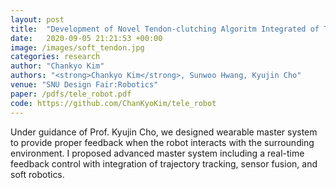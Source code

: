 ```yaml
---
layout: post
title:  "Development of Novel Tendon-clutching Algoritm Integrated of Trajectory Estimation and Feedback Control in Soft Teleoperation Glove"
date:   2020-09-05 21:21:53 +00:00
image: /images/soft_tendon.jpg
categories: research
author: "Chankyo Kim"
authors: "<strong>Chankyo Kim</strong>, Sunwoo Hwang, Kyujin Cho"
venue: "SNU Design Fair:Robotics"
paper: /pdfs/tele_robot.pdf
code: https://github.com/ChanKyoKim/tele_robot
---
```


Under guidance of Prof. Kyujin Cho, we designed wearable master system to provide proper feedback when the robot interacts with the surrounding environment. I proposed advanced master system including a real-time feedback control with integration of trajectory tracking, sensor fusion, and soft robotics. 
